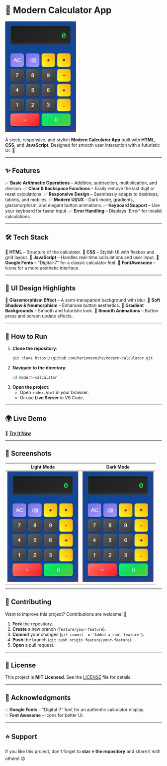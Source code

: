 # 🔢 Modern Calculator App

![Calculator Preview](https://github.com/hariomsonihs/Modern-Calculator/blob/main/calculator.jpeg)

A sleek, responsive, and stylish **Modern Calculator App** built with **HTML**, **CSS**, and **JavaScript**. Designed for smooth user interaction with a futuristic UI. 🚀

---

## ✨ Features

✅ **Basic Arithmetic Operations** – Addition, subtraction, multiplication, and division.
✅ **Clear & Backspace Functions** – Easily remove the last digit or reset calculations.
✅ **Responsive Design** – Seamlessly adapts to desktops, tablets, and mobiles.
✅ **Modern UI/UX** – Dark mode, gradients, glassmorphism, and elegant button animations.
✅ **Keyboard Support** – Use your keyboard for faster input.
✅ **Error Handling** – Displays 'Error' for invalid calculations.

---

## 🛠️ Tech Stack

🔹 **HTML** – Structure of the calculator.
🔹 **CSS** – Stylish UI with flexbox and grid layout.
🔹 **JavaScript** – Handles real-time calculations and user input.
🔹 **Google Fonts** – "Digital-7" for a classic calculator feel.
🔹 **FontAwesome** – Icons for a more aesthetic interface.

---

## 🎨 UI Design Highlights

🎨 **Glassmorphism Effect** – A semi-transparent background with blur.
🎨 **Soft Shadow & Neumorphism** – Enhances button aesthetics.
🎨 **Gradient Backgrounds** – Smooth and futuristic look.
🎨 **Smooth Animations** – Button press and screen update effects.

---

## 🚀 How to Run

1. **Clone the repository**:
   ```bash
   git clone https://github.com/hariomsonihs/modern-calculator.git
   ```
2. **Navigate to the directory**:
   ```bash
   cd modern-calculator
   ```
3. **Open the project**:
   - Open `index.html` in your browser.
   - Or use **Live Server** in VS Code.

---

## 🌍 Live Demo

🔗 **[Try It Now](https://your-username.github.io/calculator-app)**

---

## 📸 Screenshots

| Light Mode | Dark Mode |
|------------|------------|
| ![Light](https://github.com/hariomsonihs/Modern-Calculator/blob/main/calculator.jpeg) | ![Dark](https://github.com/hariomsonihs/Modern-Calculator/blob/main/calculator.jpeg) |

---

## 🤝 Contributing

Want to improve this project? Contributions are welcome! 🚀

1. **Fork** the repository.
2. **Create** a new branch (`feature/your-feature`).
3. **Commit** your changes (`git commit -m 'Added a cool feature'`).
4. **Push** the branch (`git push origin feature/your-feature`).
5. **Open** a pull request.

---

## 📜 License

This project is **MIT Licensed**. See the [LICENSE](LICENSE) file for details.

---

## 🙌 Acknowledgments

💡 **Google Fonts** – "Digital-7" font for an authentic calculator display.  
💡 **Font Awesome** – Icons for better UI.

---

## ⭐ Support

If you like this project, don't forget to **star ⭐ the repository** and share it with others! 😊

```
